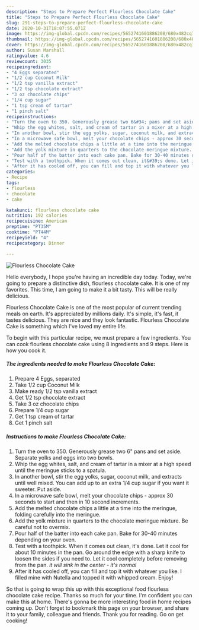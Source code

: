 ```yaml
---
description: "Steps to Prepare Perfect Flourless Chocolate Cake"
title: "Steps to Prepare Perfect Flourless Chocolate Cake"
slug: 291-steps-to-prepare-perfect-flourless-chocolate-cake
date: 2020-10-31T18:07:55.071Z
image: https://img-global.cpcdn.com/recipes/5652741601886208/680x482cq70/flourless-chocolate-cake-recipe-main-photo.jpg
thumbnail: https://img-global.cpcdn.com/recipes/5652741601886208/680x482cq70/flourless-chocolate-cake-recipe-main-photo.jpg
cover: https://img-global.cpcdn.com/recipes/5652741601886208/680x482cq70/flourless-chocolate-cake-recipe-main-photo.jpg
author: Susan Marshall
ratingvalue: 4.6
reviewcount: 3035
recipeingredient:
- "4 Eggs separated"
- "1/2 cup Coconut Milk"
- "1/2 tsp vanilla extract"
- "1/2 tsp chocolate extract"
- "3 oz chocolate chips"
- "1/4 cup sugar"
- "1 tsp cream of tartar"
- "1 pinch salt"
recipeinstructions:
- "Turn the oven to 350. Generously grease two 6&#34; pans and set aside. Separate yolks and eggs into two bowls."
- "Whip the egg whites, salt, and cream of tartar in a mixer at a high speed until the meringue sticks to a spatula."
- "In another bowl, stir the egg yolks, sugar, coconut milk, and extracts until well mixed. You can add up to an extra 1/4 cup sugar if you want it sweeter. Put aside."
- "In a microwave safe bowl, melt your chocolate chips - approx 30 seconds to start and then in 10 second increments."
- "Add the melted chocolate chips a little at a time into the meringue, folding carefully into the meringue."
- "Add the yolk mixture in quarters to the chocolate meringue mixture. Be careful not to overmix."
- "Pour half of the batter into each cake pan. Bake for 30-40 minutes depending on your oven."
- "Test with a toothpick. When it comes out clean, it&#39;s done. Let it cool for about 10 minutes in the pan. Go around the edge with a sharp knife to loosen the sides if you need to. Let it cool completely before removing from the pan. *it will sink in the center - it&#39;s normal*"
- "After it has cooled off, you can fill and top it with whatever you like. I filled mine with Nutella and topped it with whipped cream. Enjoy!"
categories:
- Recipe
tags:
- flourless
- chocolate
- cake

katakunci: flourless chocolate cake 
nutrition: 192 calories
recipecuisine: American
preptime: "PT35M"
cooktime: "PT44M"
recipeyield: "4"
recipecategory: Dinner

---
```



![Flourless Chocolate Cake](https://img-global.cpcdn.com/recipes/5652741601886208/680x482cq70/flourless-chocolate-cake-recipe-main-photo.jpg)

Hello everybody, I hope you're having an incredible day today. Today, we're going to prepare a distinctive dish, flourless chocolate cake. It is one of my favorites. This time, I am going to make it a bit tasty. This will be really delicious.



Flourless Chocolate Cake is one of the most popular of current trending meals on earth. It's appreciated by millions daily. It's simple, it's fast, it tastes delicious. They are nice and they look fantastic. Flourless Chocolate Cake is something which I've loved my entire life.


To begin with this particular recipe, we must prepare a few ingredients. You can cook flourless chocolate cake using 8 ingredients and 9 steps. Here is how you cook it.

<!--inarticleads1-->

##### The ingredients needed to make Flourless Chocolate Cake:

1. Prepare 4 Eggs, separated
1. Take 1/2 cup Coconut Milk
1. Make ready 1/2 tsp vanilla extract
1. Get 1/2 tsp chocolate extract
1. Take 3 oz chocolate chips
1. Prepare 1/4 cup sugar
1. Get 1 tsp cream of tartar
1. Get 1 pinch salt




<!--inarticleads2-->

##### Instructions to make Flourless Chocolate Cake:

1. Turn the oven to 350. Generously grease two 6&#34; pans and set aside. Separate yolks and eggs into two bowls.
1. Whip the egg whites, salt, and cream of tartar in a mixer at a high speed until the meringue sticks to a spatula.
1. In another bowl, stir the egg yolks, sugar, coconut milk, and extracts until well mixed. You can add up to an extra 1/4 cup sugar if you want it sweeter. Put aside.
1. In a microwave safe bowl, melt your chocolate chips - approx 30 seconds to start and then in 10 second increments.
1. Add the melted chocolate chips a little at a time into the meringue, folding carefully into the meringue.
1. Add the yolk mixture in quarters to the chocolate meringue mixture. Be careful not to overmix.
1. Pour half of the batter into each cake pan. Bake for 30-40 minutes depending on your oven.
1. Test with a toothpick. When it comes out clean, it&#39;s done. Let it cool for about 10 minutes in the pan. Go around the edge with a sharp knife to loosen the sides if you need to. Let it cool completely before removing from the pan. *it will sink in the center - it&#39;s normal*
1. After it has cooled off, you can fill and top it with whatever you like. I filled mine with Nutella and topped it with whipped cream. Enjoy!




So that is going to wrap this up with this exceptional food flourless chocolate cake recipe. Thanks so much for your time. I'm confident you can make this at home. There's gonna be more interesting food in home recipes coming up. Don't forget to bookmark this page on your browser, and share it to your family, colleague and friends. Thank you for reading. Go on get cooking!
